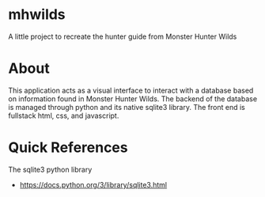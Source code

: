 # mhwilds
A little project to recreate the hunter guide from Monster Hunter Wilds

# About
This application acts as a visual interface to interact with a database based on information found in Monster Hunter Wilds.
The backend of the database is managed through python and its native sqlite3 library.
The front end is fullstack html, css, and javascript.

# Quick References
The sqlite3 python library
- https://docs.python.org/3/library/sqlite3.html